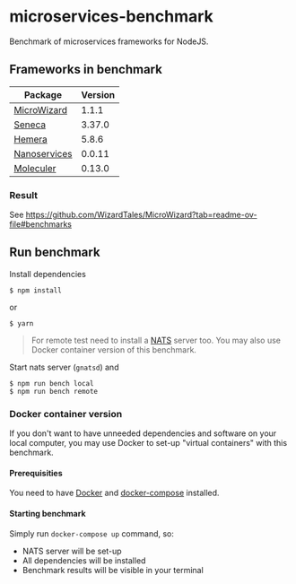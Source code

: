 # microservices-benchmark

Benchmark of microservices frameworks for NodeJS.

## Frameworks in benchmark

| Package                                                   | Version |
| --------------------------------------------------------- | ------- |
| [MicroWizard](https://github.com/WizardTales/MicroWizard) | 1.1.1   |
| [Seneca](https://github.com/senecajs/seneca)              | 3.37.0  |
| [Hemera](https://github.com/hemerajs/hemera)              | 5.8.6   |
| [Nanoservices](https://github.com/SuperID/nanoservices)   | 0.0.11  |
| [Moleculer](https://github.com/ice-services/moleculer)    | 0.13.0  |

### Result

See https://github.com/WizardTales/MicroWizard?tab=readme-ov-file#benchmarks

## Run benchmark

Install dependencies

```
$ npm install
```

or

```
$ yarn
```

> For remote test need to install a [NATS](http://nats.io/) server too.
> You may also use Docker container version of this benchmark.

Start nats server (`gnatsd`) and

```
$ npm run bench local
$ npm run bench remote
```

### Docker container version

If you don't want to have unneeded dependencies and software on your local computer,
you may use Docker to set-up "virtual containers" with this benchmark.

#### Prerequisities

You need to have [Docker](https://docs.docker.com/install/) and [docker-compose](https://docs.docker.com/compose/install/) installed.

#### Starting benchmark

Simply run `docker-compose up` command, so:

- NATS server will be set-up
- All dependencies will be installed
- Benchmark results will be visible in your terminal
